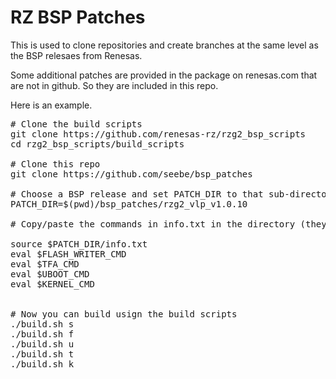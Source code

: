 # RZ BSP Patches

This is used to clone repositories and create branches at the same level as the BSP relesaes from Renesas.

Some additional patches are provided in the package on renesas.com that are not in github.
So they are included in this repo.

Here is an example.

<pre>
# Clone the build scripts
git clone https://github.com/renesas-rz/rzg2_bsp_scripts
cd rzg2_bsp_scripts/build_scripts

# Clone this repo
git clone https://github.com/seebe/bsp_patches

# Choose a BSP release and set PATCH_DIR to that sub-directory
PATCH_DIR=$(pwd)/bsp_patches/rzg2_vlp_v1.0.10

# Copy/paste the commands in info.txt in the directory (they are listed below)

source $PATCH_DIR/info.txt
eval $FLASH_WRITER_CMD
eval $TFA_CMD
eval $UBOOT_CMD
eval $KERNEL_CMD


# Now you can build usign the build scripts
./build.sh s
./build.sh f
./build.sh u
./build.sh t
./build.sh k

</pre>
